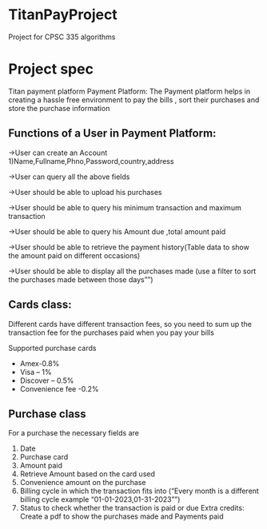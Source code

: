 # TitanPayProject
Project for CPSC 335 algorithms

# Project spec

Titan payment platform 
Payment Platform: The Payment platform helps in creating a hassle free environment to pay 
the bills , sort their purchases and store the purchase information 

## Functions of a User in Payment Platform:

->User can create an Account
    1)Name,Fullname,Phno,Password,country,address 
    
->User can query all the above fields

->User should be able to upload his purchases

->User should be able to query his minimum transaction and maximum transaction

->User should be able to query his Amount due ,total amount paid

->User should be able to retrieve the payment history(Table data to show the amount paid on 
different occasions)

->User should be able to display all the purchases made (use a filter to sort the purchases made 
between those days””)

## Cards class:

Different cards have different transaction fees, so you need to sum up the transaction fee for 
the purchases paid when you pay your bills

Supported purchase cards

- Amex-0.8%
- Visa – 1%
- Discover – 0.5%
- Convenience fee -0.2% 

## Purchase class
For a purchase the necessary fields are
1) Date 
2) Purchase card
3) Amount paid 
4) Retrieve Amount based on the card used 
5) Convenience amount  on the purchase 
6) Billing cycle in which the transaction fits into (“Every month is a different billing cycle example 
“01-01-2023,01-31-2023””)
7) Status to check whether the transaction is paid or due
Extra credits: Create a pdf to show the purchases made and Payments paid 
